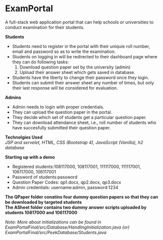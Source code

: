 # ExamPortal
A full-stack web application portal that can help schools or universities to conduct examination for their students.

**Students**
* Students need to register in the portal with their uniquie roll number, email and password so as to write the examination.  
* Students on logging in will be redirected to their dashboard page where they can do following tasks:
  1. Download question paper set by the university (admin)  
  2. Upload their answer sheet which gets saved in database.
* Students have the liberty to change their password once they login.  
* Students can submit their answer sheet any number of times, but only their last response will be considered for evaluation.

**Admins**
* Admin needs to login with proper credentials.  
* They can upload the question paper in the portal.
* They decide which set of students get a particular question paper.  
* They can download attendance sheet, i.e., roll number of students who have succesfully submitted their question paper.  


**Technolgies Used**  
*JSP and servelet, HTML, CSS (Bootstrap 4), JavaScript (Vanilla), h2 database* 


**Starting up with a demo**  
* Registered students:108117000, 108117001, 111117000, 111117001, 106117000, 106117001   
* Password of students:password  
* Question Paper Codes: qp1.docx, qp2.docx, qp3.docx  
* Admin credentials:  username:admin, password:1234  

**The QPaper folder conatins four dummy question papers so that they can be downloaded by targeted students  
The ASheet folder contains two dummy answer scripts uploaded by students 10817000 and 106117000**

*Note: More about initializations can be found in ExamPortalFinal/src/Database/HandlingInitialization.java (or) ExamPortalFinal/src/PeekDatabase/Students.java*
